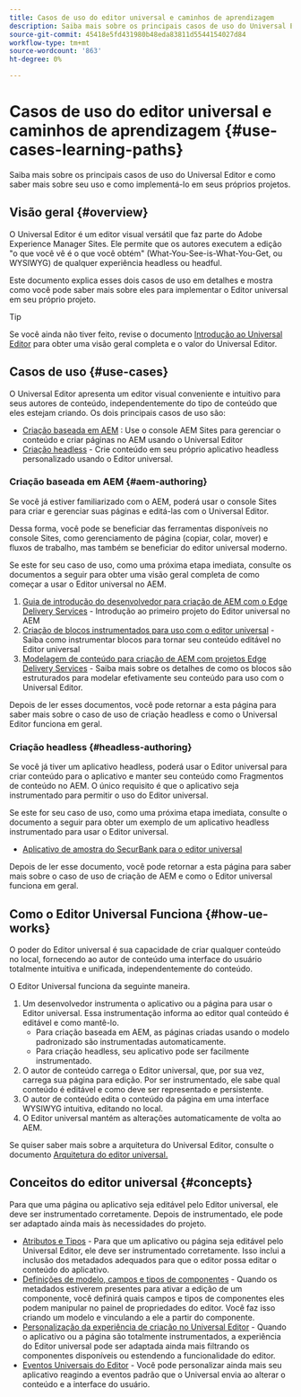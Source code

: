 ```yaml
---
title: Casos de uso do editor universal e caminhos de aprendizagem
description: Saiba mais sobre os principais casos de uso do Universal Editor e como aprender sobre seu uso e como implementá-lo em seus próprios projetos.
source-git-commit: 45418e5fd431980b48eda83811d5544154027d84
workflow-type: tm+mt
source-wordcount: '863'
ht-degree: 0%

---
```



# Casos de uso do editor universal e caminhos de aprendizagem {#use-cases-learning-paths}

Saiba mais sobre os principais casos de uso do Universal Editor e como saber mais sobre seu uso e como implementá-lo em seus próprios projetos.

## Visão geral {#overview}

O Universal Editor é um editor visual versátil que faz parte do Adobe Experience Manager Sites. Ele permite que os autores executem a edição &quot;o que você vê é o que você obtém&quot; (What-You-See-is-What-You-Get, ou WYSIWYG) de qualquer experiência headless ou headful.

Este documento explica esses dois casos de uso em detalhes e mostra como você pode saber mais sobre eles para implementar o Editor universal em seu próprio projeto.

>[!TIP]
>
>Se você ainda não tiver feito, revise o documento [Introdução ao Universal Editor](/help/implementing/universal-editor/introduction.md) para obter uma visão geral completa e o valor do Universal Editor.

## Casos de uso {#use-cases}

O Universal Editor apresenta um editor visual conveniente e intuitivo para seus autores de conteúdo, independentemente do tipo de conteúdo que eles estejam criando. Os dois principais casos de uso são:

* [Criação baseada em AEM](#aem-authoring) : Use o console AEM Sites para gerenciar o conteúdo e criar páginas no AEM usando o Universal Editor
* [Criação headless](#headless-authoring) - Crie conteúdo em seu próprio aplicativo headless personalizado usando o Editor universal.

### Criação baseada em AEM {#aem-authoring}

Se você já estiver familiarizado com o AEM, poderá usar o console Sites para criar e gerenciar suas páginas e editá-las com o Universal Editor.

Dessa forma, você pode se beneficiar das ferramentas disponíveis no console Sites, como gerenciamento de página (copiar, colar, mover) e fluxos de trabalho, mas também se beneficiar do editor universal moderno.

Se este for seu caso de uso, como uma próxima etapa imediata, consulte os documentos a seguir para obter uma visão geral completa de como começar a usar o Editor universal no AEM.

1. [Guia de introdução do desenvolvedor para criação de AEM com o Edge Delivery Services](/help/edge/aem-authoring/edge-dev-getting-started.md) - Introdução ao primeiro projeto do Editor universal no AEM
1. [Criação de blocos instrumentados para uso com o editor universal](/help/edge/aem-authoring/create-block.md) - Saiba como instrumentar blocos para tornar seu conteúdo editável no Editor universal
1. [Modelagem de conteúdo para criação de AEM com projetos Edge Delivery Services](/help/edge/aem-authoring/content-modeling.md) - Saiba mais sobre os detalhes de como os blocos são estruturados para modelar efetivamente seu conteúdo para uso com o Universal Editor.

Depois de ler esses documentos, você pode retornar a esta página para saber mais sobre o caso de uso de criação headless e como o Universal Editor funciona em geral.

### Criação headless {#headless-authoring}

Se você já tiver um aplicativo headless, poderá usar o Editor universal para criar conteúdo para o aplicativo e manter seu conteúdo como Fragmentos de conteúdo no AEM. O único requisito é que o aplicativo seja instrumentado para permitir o uso do Editor universal.

Se este for seu caso de uso, como uma próxima etapa imediata, consulte o documento a seguir para obter um exemplo de um aplicativo headless instrumentado para usar o Editor universal.

* [Aplicativo de amostra do SecurBank para o editor universal](/help/implementing/universal-editor/securbank.md)

Depois de ler esse documento, você pode retornar a esta página para saber mais sobre o caso de uso de criação de AEM e como o Editor universal funciona em geral.

## Como o Editor Universal Funciona {#how-ue-works}

O poder do Editor universal é sua capacidade de criar qualquer conteúdo no local, fornecendo ao autor de conteúdo uma interface do usuário totalmente intuitiva e unificada, independentemente do conteúdo.

O Editor Universal funciona da seguinte maneira.

1. Um desenvolvedor instrumenta o aplicativo ou a página para usar o Editor universal. Essa instrumentação informa ao editor qual conteúdo é editável e como mantê-lo.
   * Para criação baseada em AEM, as páginas criadas usando o modelo padronizado são instrumentadas automaticamente.
   * Para criação headless, seu aplicativo pode ser facilmente instrumentado.
1. O autor de conteúdo carrega o Editor universal, que, por sua vez, carrega sua página para edição. Por ser instrumentado, ele sabe qual conteúdo é editável e como deve ser representado e persistente.
1. O autor de conteúdo edita o conteúdo da página em uma interface WYSIWYG intuitiva, editando no local.
1. O Editor universal mantém as alterações automaticamente de volta ao AEM.

Se quiser saber mais sobre a arquitetura do Universal Editor, consulte o documento [Arquitetura do editor universal.](/help/implementing/universal-editor/architecture.md)

## Conceitos do editor universal {#concepts}

Para que uma página ou aplicativo seja editável pelo Editor universal, ele deve ser instrumentado corretamente. Depois de instrumentado, ele pode ser adaptado ainda mais às necessidades do projeto.

* [Atributos e Tipos](/help/implementing/universal-editor/attributes-types.md) - Para que um aplicativo ou página seja editável pelo Universal Editor, ele deve ser instrumentado corretamente. Isso inclui a inclusão dos metadados adequados para que o editor possa editar o conteúdo do aplicativo.
* [Definições de modelo, campos e tipos de componentes](/help/implementing/universal-editor/field-types.md) - Quando os metadados estiverem presentes para ativar a edição de um componente, você definirá quais campos e tipos de componentes eles podem manipular no painel de propriedades do editor. Você faz isso criando um modelo e vinculando a ele a partir do componente.
* [Personalização da experiência de criação no Universal Editor](/help/implementing/universal-editor/customizing.md) - Quando o aplicativo ou a página são totalmente instrumentados, a experiência do Editor universal pode ser adaptada ainda mais filtrando os componentes disponíveis ou estendendo a funcionalidade do editor.
* [Eventos Universais do Editor](/help/implementing/universal-editor/events.md) - Você pode personalizar ainda mais seu aplicativo reagindo a eventos padrão que o Universal envia ao alterar o conteúdo e a interface do usuário.
